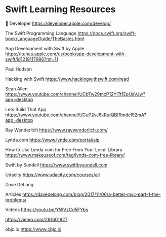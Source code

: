 # Swift Learning Resources

 Developer
https://developer.apple.com/develop/

The Swift Programming Language 
https://docs.swift.org/swift-book/LanguageGuide/TheBasics.html

App Development with Swift by Apple
https://itunes.apple.com/us/book/app-development-with-swift/id1219117996?mt=11


Paul Hudson

Hacking with Swift
https://www.hackingwithswift.com/read


Sean Allen
https://www.youtube.com/channel/UCbTw29mcP12YlTt1EpUaVJw?app=desktop


Lets Build That App
https://www.youtube.com/channel/UCuP2vJ6kRutQBfRmdcI92mA?app=desktop


Ray Wenderlich
https://www.raywenderlich.com/


Lynda.com
https://www.lynda.com/portal/sip

How to Use Lynda.com for Free From Your Local Library
https://www.makeuseof.com/tag/lynda-com-free-library/


Swift by Sundell
https://www.swiftbysundell.com


Udacity 
https://www.udacity.com/courses/all


Dave DeLong

Articles
https://davedelong.com/blog/2017/11/06/a-better-mvc-part-1-the-problems/

Videos
https://youtu.be/YWVzCd5FYbs

https://vimeo.com/291601827


objc.io
https://www.objc.io
